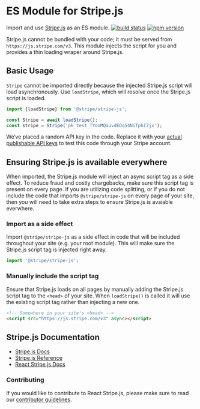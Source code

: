# ES Module for Stripe.js

Import and use [Stripe.js](https://stripe.com/docs/stripe-js) as an ES module.
[![build status](https://img.shields.io/travis/stripe/stripe-js/master.svg?style=flat-square)](https://travis-ci.org/stripe/stripe-js)
[![npm version](https://img.shields.io/npm/v/@stripe/stripe-js.svg?style=flat-square)](https://www.npmjs.com/package/@stripe/stripe-js)

Stripe.js cannot be bundled with your code; it must be served from
`https://js.stripe.com/v3`. This module injects the script for you and provides
a thin loading wraper around Stripe.js.

## Basic Usage

`Stripe` cannot be imported directly because the injected Stripe.js script will
load asynchronously. Use `loadStripe`, which will resolve once the Stripe.js
script is loaded.

```js
import {loadStripe} from '@stripe/stripe-js';

const Stripe = await loadStripe();
const stripe = Stripe('pk_test_TYooMQauvdEDq54NiTphI7jx');
```

We‘ve placed a random API key in the code. Replace it with your
[actual publishable API keys](https://dashboard.stripe.com/account/apikeys) to
test this code through your Stripe account.

## Ensuring Stripe.js is available everywhere

When imported, the Stripe.js module will inject an async script tag as a side
effect. To reduce fraud and costly chargebacks, make sure this script tag is
present on every page. If you are utilizing code splitting, or if you do not
include the code that imports `@stripe/stripe-js` on every page of your site,
then you will need to take extra steps to ensure Stripe.js is avaiable
everwhere.

### Import as a side effect

Import `@stripe/stripe-js` as a side effect in code that will be included
throughout your site (e.g. your root module). This will make sure the Stripe.js
script tag is injected right away.

```js
import '@stripe/stripe-js';
```

### Manually include the script tag

Ensure that Stripe.js loads on all pages by manually adding the Stripe.js script
tag to the `<head>` of your site. When `loadStripe()` is called it will use the
existing script tag rather than injecting a new one.

```html
<!-- Somewhere in your site's <head> -->
<script src="https://js.stripe.com/v3" async></script>
```

## Stripe.js Documentation

- [Stripe.js Docs](https://stripe.com/docs/stripe-js)
- [Stripe.js Reference](https://stripe.com/docs/api)
- [React Stripe.js Docs](https://stripe.com/docs/stripe-js/react)

### Contributing

If you would like to contribute to React Stripe.js, please make sure to read our
[contributor guidelines](CONTRIBUTING.md).
